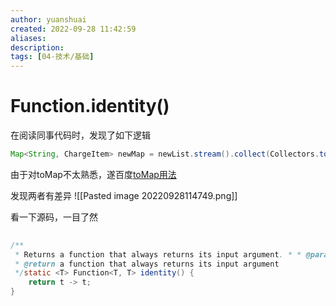 ```yaml
---
author: yuanshuai
created: 2022-09-28 11:42:59
aliases: 
description:
tags: [04-技术/基础]
---
```



# Function.identity()


在阅读同事代码时，发现了如下逻辑

```java
Map<String, ChargeItem> newMap = newList.stream().collect(Collectors.toMap(ChargeItem::getItemId, e -> e, (k1, k2) -> k2));
```


由于对toMap不太熟悉，遂百度[toMap用法](https://www.jianshu.com/p/2b6927d95137)

发现两者有差异
![[Pasted image 20220928114749.png]]

看一下源码，一目了然

```java
  
/**  
 * Returns a function that always returns its input argument. * * @param <T> the type of the input and output objects to the function  
 * @return a function that always returns its input argument  
 */static <T> Function<T, T> identity() {  
    return t -> t;  
}
```
